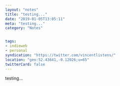 ```yaml
---
layout: "notes"
title: "testing..."
date: "2019-01-05T13:05:11"
meta: "testing..."
category: "Notes"


tags:
- indieweb
- personal
syndication: "https://twitter.com/vincentlistens/"
location: "geo:52.43641,-0.12026;u=65"
twitterCard: false
---
```

testing...
